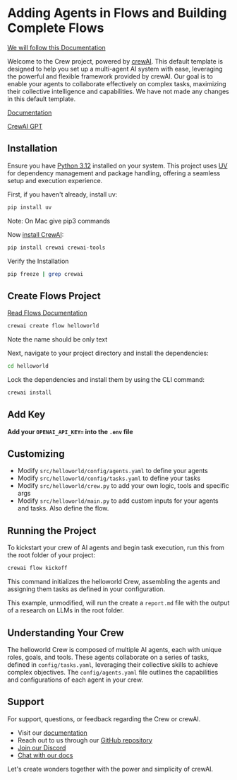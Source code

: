 # Adding Agents in Flows and Building Complete Flows

[We will follow this Documentation](https://docs.crewai.com/concepts/flows#adding-crews-to-flows)

Welcome to the Crew project, powered by [crewAI](https://crewai.com). This default template is designed to help you set up a multi-agent AI system with ease, leveraging the powerful and flexible framework provided by crewAI. Our goal is to enable your agents to collaborate effectively on complex tasks, maximizing their collective intelligence and capabilities. We have not made any changes in this default template.

[Documentation](https://docs.crewai.com/installation)

[CrewAI GPT](https://chatgpt.com/g/g-qqTuUWsBY-crewai-assistant)

## Installation

Ensure you have [Python 3.12](https://www.python.org/downloads/) installed on your system. This project uses [UV](https://docs.astral.sh/uv/) for dependency management and package handling, offering a seamless setup and execution experience.

First, if you haven't already, install uv:

```bash
pip install uv
```
Note: On Mac give pip3 commands

Now [install CrewAI](https://docs.crewai.com/installation):

```bash
pip install crewai crewai-tools
```
Verify the Installation

```bash
pip freeze | grep crewai
```

## Create Flows Project

[Read Flows Documentation](https://docs.crewai.com/concepts/flows)

```bash
crewai create flow helloworld
```
Note the name should be only text

Next, navigate to your project directory and install the dependencies:

```bash
cd helloworld
```

Lock the dependencies and install them by using the CLI command:

```bash
crewai install
```

## Add Key

**Add your `OPENAI_API_KEY=` into the `.env` file**

## Customizing

- Modify `src/helloworld/config/agents.yaml` to define your agents
- Modify `src/helloworld/config/tasks.yaml` to define your tasks
- Modify `src/helloworld/crew.py` to add your own logic, tools and specific args
- Modify `src/helloworld/main.py` to add custom inputs for your agents and tasks. Also define the flow.

## Running the Project

To kickstart your crew of AI agents and begin task execution, run this from the root folder of your project:

```bash
crewai flow kickoff
```

This command initializes the helloworld Crew, assembling the agents and assigning them tasks as defined in your configuration.

This example, unmodified, will run the create a `report.md` file with the output of a research on LLMs in the root folder.

## Understanding Your Crew

The helloworld Crew is composed of multiple AI agents, each with unique roles, goals, and tools. These agents collaborate on a series of tasks, defined in `config/tasks.yaml`, leveraging their collective skills to achieve complex objectives. The `config/agents.yaml` file outlines the capabilities and configurations of each agent in your crew.

## Support

For support, questions, or feedback regarding the Crew or crewAI.

- Visit our [documentation](https://docs.crewai.com)
- Reach out to us through our [GitHub repository](https://github.com/joaomdmoura/crewai)
- [Join our Discord](https://discord.com/invite/X4JWnZnxPb)
- [Chat with our docs](https://chatg.pt/DWjSBZn)

Let's create wonders together with the power and simplicity of crewAI.
